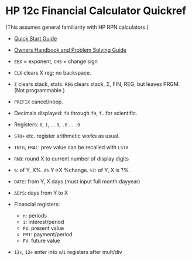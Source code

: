 HP 12c Financial Calculator Quickref
====================================

(This assumes general familiarity with HP RPN calculators.)

* [Quick Start Guide][qs]
* [Owners Handbook and Problem Solving Guide][oh]

* `EEX` = exponent, `CHS` = change sign
* `CLX` clears X reg; no backspace.
* `Σ` clears stack, stats.
  `REG` clears stack, Σ, FIN, REG, but leaves PRGM. (Not programmable.)
* `PREFIX` cancel/noop.
* Decimals displayed: `f0` through `f9`, `f.` for scientific.

* Registers: `0`, `1`, ... `9`, `.0` ... `.9`
* `STO+` etc. register arithmetic works as usual.

* `INTG`, `FRAC`: prev value can be recalled with `LSTX`
* `RND`: round X to current number of display digits

* `%`: of Y, X%.  `Δ%` Y→X %change.  `%T`: of Y, X is ?%.
* `DATE`: from Y, X days (must input full month.dayyear)
* `ΔDYS`: days from Y to X

* Financial registers:
  * `n`: periods
  * `i`: interest/period
  * `PV`: present value
  * `PMT`: payment/period
  * `FV`: future value
* `12×`, `12÷` enter into `n`/`i` registers after mult/div


[qs]: http://www.hp.com/ctg/Manual/c01798099.pdf
[oh]: http://h10032.www1.hp.com/ctg/Manual/bpia5309.pdf

